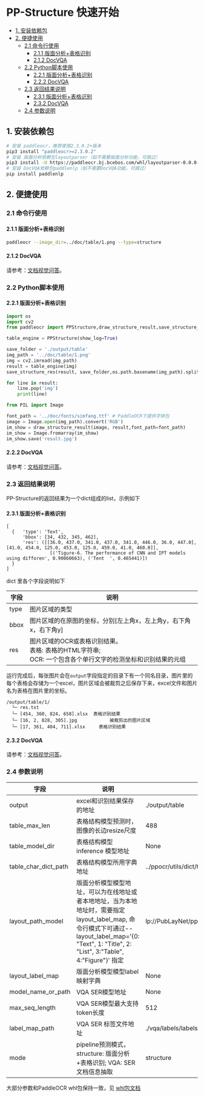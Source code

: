 # PP-Structure 快速开始

- [1. 安装依赖包](#1)
- [2. 便捷使用](#2)
    - [2.1 命令行使用](#21)
        - [2.1.1 版面分析+表格识别](#211)
        - [2.1.2 DocVQA](#212)
    - [2.2 Python脚本使用](#22)
        - [2.2.1 版面分析+表格识别](#221)
        - [2.2.2 DocVQA](#222)
    - [2.3 返回结果说明](#23)
        - [2.3.1 版面分析+表格识别](#231)
        - [2.3.2 DocVQA](#232)
    - [2.4 参数说明](#24)


<a name="1"></a>
## 1. 安装依赖包

```bash
# 安装 paddleocr，推荐使用2.3.0.2+版本
pip3 install "paddleocr>=2.3.0.2" 
# 安装 版面分析依赖包layoutparser（如不需要版面分析功能，可跳过）
pip3 install -U https://paddleocr.bj.bcebos.com/whl/layoutparser-0.0.0-py3-none-any.whl 
# 安装 DocVQA依赖包paddlenlp（如不需要DocVQA功能，可跳过）
pip install paddlenlp

```

<a name="2"></a>
## 2. 便捷使用

<a name="21"></a>
### 2.1 命令行使用  
  
<a name="211"></a>
#### 2.1.1 版面分析+表格识别
```bash
paddleocr --image_dir=../doc/table/1.png --type=structure
```

<a name="212"></a>
#### 2.1.2 DocVQA

请参考：[文档视觉问答](../vqa/README.md)。

<a name="22"></a>
### 2.2 Python脚本使用

<a name="221"></a>
#### 2.2.1 版面分析+表格识别

```python
import os
import cv2
from paddleocr import PPStructure,draw_structure_result,save_structure_res

table_engine = PPStructure(show_log=True)

save_folder = './output/table'
img_path = '../doc/table/1.png'
img = cv2.imread(img_path)
result = table_engine(img)
save_structure_res(result, save_folder,os.path.basename(img_path).split('.')[0])

for line in result:
    line.pop('img')
    print(line)

from PIL import Image

font_path = '../doc/fonts/simfang.ttf' # PaddleOCR下提供字体包
image = Image.open(img_path).convert('RGB')
im_show = draw_structure_result(image, result,font_path=font_path)
im_show = Image.fromarray(im_show)
im_show.save('result.jpg')
```

<a name="222"></a>
#### 2.2.2 DocVQA

请参考：[文档视觉问答](../vqa/README.md)。

<a name="23"></a>
### 2.3 返回结果说明
PP-Structure的返回结果为一个dict组成的list，示例如下

<a name="231"></a>
#### 2.3.1 版面分析+表格识别
```shell
[
  {   'type': 'Text',
      'bbox': [34, 432, 345, 462],
      'res': ([[36.0, 437.0, 341.0, 437.0, 341.0, 446.0, 36.0, 447.0], [41.0, 454.0, 125.0, 453.0, 125.0, 459.0, 41.0, 460.0]],
                [('Tigure-6. The performance of CNN and IPT models using difforen', 0.90060663), ('Tent  ', 0.465441)])
  }
]
```
dict 里各个字段说明如下

| 字段            | 说明           |
| --------------- | -------------|
|type|图片区域的类型|
|bbox|图片区域的在原图的坐标，分别[左上角x，左上角y，右下角x，右下角y]|
|res|图片区域的OCR或表格识别结果。<br> 表格: 表格的HTML字符串; <br> OCR: 一个包含各个单行文字的检测坐标和识别结果的元组|

运行完成后，每张图片会在`output`字段指定的目录下有一个同名目录，图片里的每个表格会存储为一个excel，图片区域会被裁剪之后保存下来，excel文件和图片名为表格在图片里的坐标。

  ```
  /output/table/1/
    └─ res.txt
    └─ [454, 360, 824, 658].xlsx  表格识别结果
    └─ [16, 2, 828, 305].jpg			被裁剪出的图片区域
    └─ [17, 361, 404, 711].xlsx		表格识别结果
  ```

<a name="232"></a>
#### 2.3.2 DocVQA

请参考：[文档视觉问答](../vqa/README.md)。

<a name="24"></a>
### 2.4 参数说明

| 字段            | 说明                                     | 默认值                                      |
| --------------- | ---------------------------------------- | ------------------------------------------- |
| output          | excel和识别结果保存的地址                | ./output/table                              |
| table_max_len   | 表格结构模型预测时，图像的长边resize尺度 | 488                                         |
| table_model_dir | 表格结构模型 inference 模型地址          | None                                        |
| table_char_dict_path | 表格结构模型所用字典地址                 | ../ppocr/utils/dict/table_structure_dict.txt |
| layout_path_model | 版面分析模型模型地址，可以为在线地址或者本地地址，当为本地地址时，需要指定 layout_label_map, 命令行模式下可通过--layout_label_map='{0: "Text", 1: "Title", 2: "List", 3:"Table", 4:"Figure"}' 指定              | lp://PubLayNet/ppyolov2_r50vd_dcn_365e_publaynet/config |
| layout_label_map | 版面分析模型模型label映射字典                 | None |
| model_name_or_path | VQA SER模型地址                | None |
| max_seq_length | VQA SER模型最大支持token长度              | 512 |
| label_map_path | VQA SER 标签文件地址              | ./vqa/labels/labels_ser.txt |
| mode | pipeline预测模式，structure: 版面分析+表格识别; VQA: SER文档信息抽取              | structure |

大部分参数和PaddleOCR whl包保持一致，见 [whl包文档](../../doc/doc_ch/whl.md)
